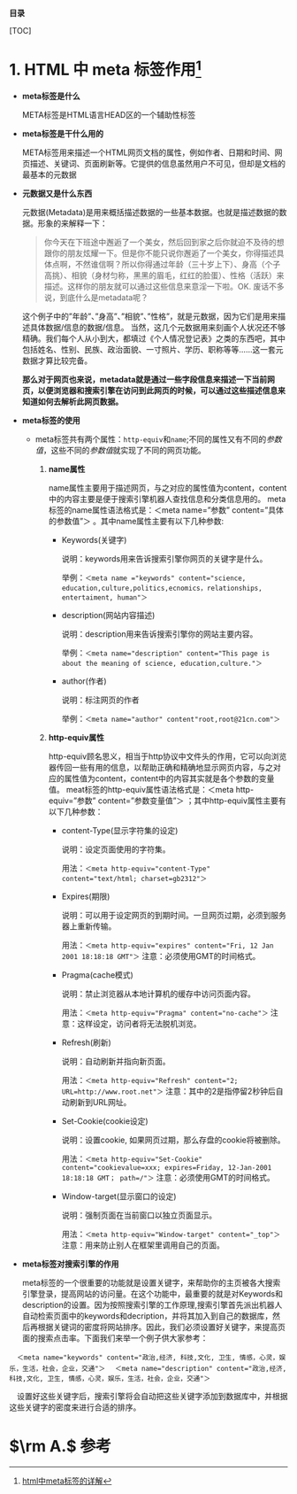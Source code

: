 **目录**

[TOC]

# 1. HTML 中 meta 标签作用[^1]

- **meta标签是什么**

  META标签是HTML语言HEAD区的一个辅助性标签

- **meta标签是干什么用的**

  META标签用来描述一个HTML网页文档的属性，例如作者、日期和时间、网页描述、关键词、页面刷新等。它提供的信息虽然用户不可见，但却是文档的最基本的元数据

- **元数据又是什么东西**

  元数据(Metadata)是用来概括描述数据的一些基本数据。也就是描述数据的数据。形象的来解释一下：

  > 你今天在下班途中邂逅了一个美女，然后回到家之后你就迫不及待的想跟你的朋友炫耀一下。但是你不能只说你邂逅了一个美女，你得描述具体点啊，不然谁信啊？所以你得通过年龄（三十岁上下）、身高（个子高挑）、相貌（身材匀称，黑黑的眉毛，红红的脸蛋）、性格（活跃）来描述。这样你的朋友就可以通过这些信息来意淫一下啦。OK. 废话不多说，到底什么是metadata呢？

  这个例子中的”年龄”、”身高”、”相貌”、”性格”，就是元数据，因为它们是用来描述具体数据/信息的数据/信息。
  当然，这几个元数据用来刻画个人状况还不够精确。我们每个人从小到大，都填过《个人情况登记表》之类的东西吧，其中包括姓名、性别、民族、政治面貌、一寸照片、学历、职称等等……这一套元数据才算比较完备。

  **那么对于网页也来说，metadata就是通过一些字段信息来描述一下当前网页，以便浏览器和搜索引擎在访问到此网页的时候，可以通过这些描述信息来知道如何去解析此网页数据。**

- **meta标签的使用**

  - meta标签共有两个属性：`http-equiv`和`name`;不同的属性又有不同的*参数值*，这些不同的*参数值*就实现了不同的网页功能。

    1. **name属性**

       name属性主要用于描述网页，与之对应的属性值为content，content中的内容主要是便于搜索引擎机器人查找信息和分类信息用的。
       meta标签的name属性语法格式是：＜meta name=”参数” content=”具体的参数值”＞ 。其中name属性主要有以下几种参数:

       * Keywords(关键字)

         说明：keywords用来告诉搜索引擎你网页的关键字是什么。

         举例：`＜meta name ="keywords" content="science, education,culture,politics,ecnomics，relationships, entertaiment, human"＞`

       * description(网站内容描述)

         说明：description用来告诉搜索引擎你的网站主要内容。

         举例：`＜meta name="description" content="This page is about the meaning of science, education,culture."＞`

       * author(作者)

         说明：标注网页的作者

         举例：`＜meta name="author" content"root,root@21cn.com"＞`

    2. **http-equiv属性**

       http-equiv顾名思义，相当于http协议中文件头的作用，它可以向浏览器传回一些有用的信息，以帮助正确和精确地显示网页内容，与之对应的属性值为content，content中的内容其实就是各个参数的变量值。
       meat标签的http-equiv属性语法格式是：＜meta http-equiv=”参数” content=”参数变量值”＞ ；其中http-equiv属性主要有以下几种参数：

       * content-Type(显示字符集的设定)

         说明：设定页面使用的字符集。

         用法：`＜meta http-equiv="content-Type" content="text/html; charset=gb2312"＞`

       * Expires(期限)

         说明：可以用于设定网页的到期时间。一旦网页过期，必须到服务器上重新传输。

         用法：`＜meta http-equiv="expires" content="Fri, 12 Jan 2001 18:18:18 GMT"＞`
         注意：必须使用GMT的时间格式。

       * Pragma(cache模式)

         说明：禁止浏览器从本地计算机的缓存中访问页面内容。

         用法：`＜meta http-equiv="Pragma" content="no-cache"＞`
         注意：这样设定，访问者将无法脱机浏览。

       * Refresh(刷新)

         说明：自动刷新并指向新页面。

         用法：`＜meta http-equiv="Refresh" content="2; URL=http://www.root.net"＞`
         注意：其中的2是指停留2秒钟后自动刷新到URL网址。

       * Set-Cookie(cookie设定)

         说明：设置cookie, 如果网页过期，那么存盘的cookie将被删除。

         用法：`＜meta http-equiv="Set-Cookie" content="cookievalue=xxx; expires=Friday, 12-Jan-2001 18:18:18 GMT； path=/"＞`
         注意：必须使用GMT的时间格式。

       * Window-target(显示窗口的设定)

         说明：强制页面在当前窗口以独立页面显示。

         用法：`＜meta http-equiv="Window-target" content="_top"＞`
         注意：用来防止别人在框架里调用自己的页面。

- **meta标签对搜索引擎的作用**

  meta标签的一个很重要的功能就是设置关键字，来帮助你的主页被各大搜索引擎登录，提高网站的访问量。在这个功能中，最重要的就是对Keywords和description的设置。因为按照搜索引擎的工作原理,搜索引擎首先派出机器人自动检索页面中的keywords和decription，并将其加入到自己的数据库，然后再根据关键词的密度将网站排序。因此，我们必须设置好关键字，来提高页面的搜索点击率。下面我们来举一个例子供大家参考：

　`＜meta name="keywords" content="政治,经济, 科技,文化, 卫生, 情感，心灵，娱乐，生活，社会，企业，交通"＞`
　`＜meta name="description" content="政治,经济, 科技,文化, 卫生, 情感，心灵，娱乐，生活，社会，企业，交通"＞`

　设置好这些关键字后，搜索引擎将会自动把这些关键字添加到数据库中，并根据这些关键字的密度来进行合适的排序。



# $\rm A.$ 参考

[^1]: [html中meta标签的详解](http://zq210wl.github.io/2015/01/05/html-meta-tag/) 